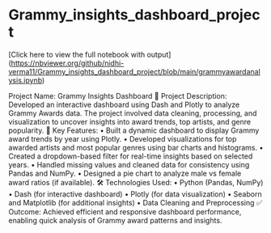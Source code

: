 # Grammy_insights_dashboard_project
[Click here to view the full notebook with output] (https://nbviewer.org/github/nidhi-verma11/Grammy_insights_dashboard_project/blob/main/grammyawardanalysis.ipynb)

Project Name: Grammy Insights Dashboard
📌 Project Description:
Developed an interactive dashboard using Dash and Plotly to analyze Grammy Awards data. The project involved data cleaning, processing, and visualization to uncover insights into award trends, top artists, and genre popularity.
🚀 Key Features:
•	Built a dynamic dashboard to display Grammy award trends by year using Plotly.
•	Developed visualizations for top awarded artists and most popular genres using bar charts and histograms.
•	Created a dropdown-based filter for real-time insights based on selected years.
•	Handled missing values and cleaned data for consistency using Pandas and NumPy.
•	Designed a pie chart to analyze male vs female award ratios (if available).
🛠️ Technologies Used:
•	Python (Pandas, NumPy)
•	Dash (for interactive dashboard)
•	Plotly (for data visualization)
•	Seaborn and Matplotlib (for additional insights)
•	Data Cleaning and Preprocessing
✅ Outcome:
Achieved efficient and responsive dashboard performance, enabling quick analysis of Grammy award patterns and insights.

